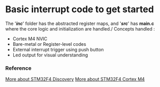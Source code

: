 # Basic interrupt code to get started
The '***inc***' folder has the abstracted register maps, and '***src***' has **main.c** where the core logic and initialization are handled./ Concepts handled :
* Cortex M4 NVIC
* Bare-metal or Register-level codes
* External interrupt trigger using push button
* Led output for visual understanding
### Reference
[More about STM32F4 Discovery](https://www.st.com/resource/en/user_manual/um1842-discovery-kit-with-stm32f411ve-mcu-stmicroelectronics.pdf)
[More about STM32F4 Cortex M4](https://www.st.com/resource/en/programming_manual/pm0214-stm32-cortexm4-mcus-and-mpus-programming-manual-stmicroelectronics.pdf)


